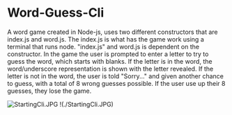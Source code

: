 # Word-Guess-Cli

A word game created in Node-js, uses two different constructors that are index.js and word.js.  The index.js is what has the game work using a terminal that runs node. "index.js" and word.js  is dependent on the constructor.  In the game the user is prompted to enter a letter to try to guess the word, which starts with blanks.  If the letter is in the word, the word/underscore representation is shown with the letter revealed.  If the letter is not in the word, the user is told "Sorry..." and given another chance to guess, with a total of 8 wrong guesses possible. If the user use up their 8 guesses, they lose the game.

![StartingCli.JPG](https://github.com/minj12/Word-Guess-Cli/StartingCli.JPG)
!(./StartingCli.JPG)
